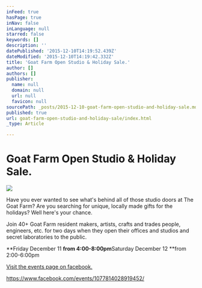 ```yaml
---
inFeed: true
hasPage: true
inNav: false
inLanguage: null
starred: false
keywords: []
description: ''
datePublished: '2015-12-10T14:19:52.439Z'
dateModified: '2015-12-10T14:19:42.332Z'
title: 'Goat Farm Open Studio & Holiday Sale.'
author: []
authors: []
publisher:
  name: null
  domain: null
  url: null
  favicon: null
sourcePath: _posts/2015-12-10-goat-farm-open-studio-and-holiday-sale.md
published: true
url: goat-farm-open-studio-and-holiday-sale/index.html
_type: Article

---
```

# Goat Farm Open Studio & Holiday Sale.
![](https://the-grid-user-content.s3-us-west-2.amazonaws.com/ddcb75c3-4747-4248-9502-51728029144c.jpg)

Have you ever wanted to see what's behind all of those studio doors at The Goat Farm? Are you searching for unique, locally made gifts for the holidays? Well here's your chance.

Join 40+ Goat Farm resident makers, artists, crafts and trades people, engineers, etc. for two days when they open their offices and studios and secret laboratories to the public.

**Friday December 11 **from 4:00-8:00pm**Saturday December 12 **from 2:00-6:00pm

[Visit the events page on facebook.][0]

https://www.facebook.com/events/1077814028919452/

[0]: https://www.facebook.com/events/1077814028919452/